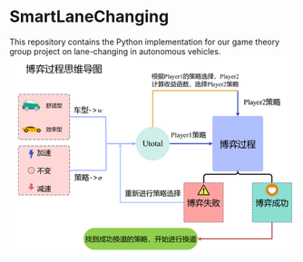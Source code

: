 # SmartLaneChanging
This repository contains the Python implementation for our game theory group project on lane-changing in autonomous vehicles.
![Lane Changing](image/lane_change.png)
